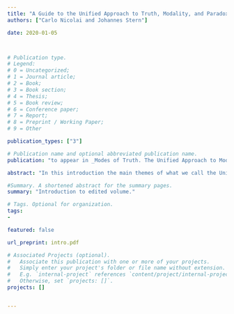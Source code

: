 ```yaml
---
title: "A Guide to the Unified Approach to Truth, Modality, and Paradox"
authors: ["Carlo Nicolai and Johannes Stern"]

date: 2020-01-05



# Publication type.
# Legend:
# 0 = Uncategorized;
# 1 = Journal article;
# 2 = Book;
# 3 = Book section;
# 4 = Thesis;
# 5 = Book review;
# 6 = Conference paper;
# 7 = Report;
# 8 = Preprint / Working Paper;
# 9 = Other

publication_types: ["3"]

# Publication name and optional abbreviated publication name.
publication: "to appear in _Modes of Truth. The Unified Approach to Modality, Truth, and Paradox_; Nicolai, C. and Stern, J. (eds.), Routledge."

abstract: "In this introduction the main themes of what we call the Unified Approach to Truth, Modality, and Paradox are surveyed. The chapter starts by motivating the idea of treating the objects of truth, modality, and attitudes as first-order objects. The chapter then analyses the theoretical role that the truth predicate plays in the Unified Approach, comparing its traditional semantic role and its logico-linguistic purposes investigated by disquotationalism. Next, the interaction of modal and doxastic notions with truth is considered: the basic strategies to generalize possible world semantics to modal and doxastic notions formalized as predicates is introduced, and possible extensions and applications of the semantics are discussed. Finally, we compare the first-order approach to other ways of realizing a unified approach, in particular by means of higher-order quantification."

#Summary. A shortened abstract for the summary pages.
summary: "Introduction to edited volume."

# Tags. Optional for organization.
tags:
-

featured: false

url_preprint: intro.pdf

# Associated Projects (optional).
#   Associate this publication with one or more of your projects.
#   Simply enter your project's folder or file name without extension.
#   E.g. `internal-project` references `content/project/internal-project/index.md`.
#   Otherwise, set `projects: []`.
projects: []


---
```


